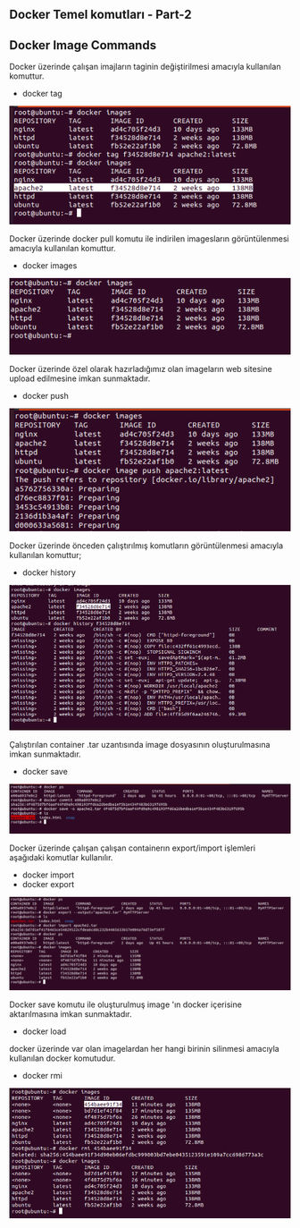 ## Docker Temel komutları - Part-2

## Docker Image Commands
Docker üzerinde çalışan imajların taginin değiştirilmesi amacıyla kullanılan komuttur.

* docker tag

![](https://github.com/mrtyildiz/Blog-Post/blob/main/Docker/img/docker-tag.PNG?raw=true)

Docker üzerinde docker pull komutu ile indirilen imagesların görüntülenmesi amacıyla kullanılan komuttur.

* docker images


![](https://github.com/mrtyildiz/Blog-Post/blob/main/Docker/img/docker-images.PNG?raw=true)

Docker üzerinde özel olarak hazırladığımız olan imageların web sitesine upload edilmesine imkan sunmaktadır.

* docker push

![](https://github.com/mrtyildiz/Blog-Post/blob/main/Docker/img/docker-push.PNG?raw=true)

Docker üzerinde önceden çalıştırılmış komutların görüntülenmesi amacıyla kullanılan komuttur;

* docker history

![](https://github.com/mrtyildiz/Blog-Post/blob/main/Docker/img/docker-history.PNG?raw=true)

Çalıştırılan container .tar uzantısında image dosyasının oluşturulmasına imkan sunmaktadır.

* docker save

![](https://github.com/mrtyildiz/Blog-Post/blob/main/Docker/img/docker-save.PNG?raw=true)

Docker üzerinde çalışan çalışan containerın export/import işlemleri aşağıdaki komutlar kullanılır.

* docker import
* docker export

![](https://github.com/mrtyildiz/Blog-Post/blob/main/Docker/img/docker-import-export.PNG?raw=true)

Docker save komutu ile oluşturulmuş image 'ın docker içerisine aktarılmasına imkan sunmaktadır.

* docker load

docker üzerinde var olan imagelardan her hangi birinin silinmesi amacıyla kullanılan docker komutudur.

* docker rmi

![](https://github.com/mrtyildiz/Blog-Post/blob/main/Docker/img/docker-rmi.PNG?raw=true)
